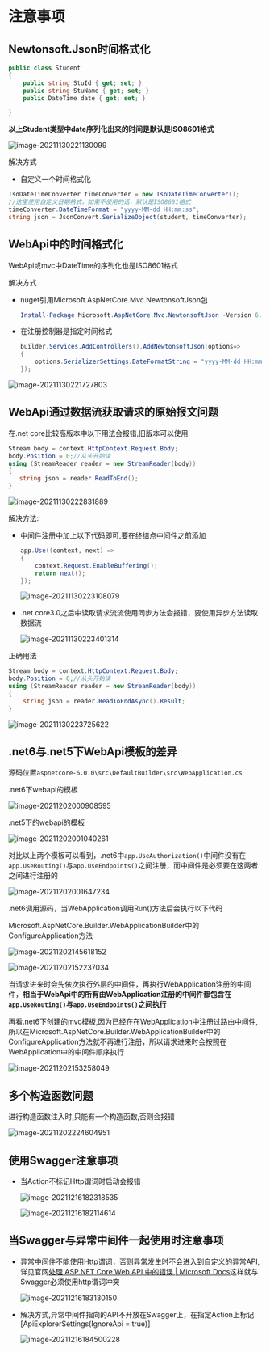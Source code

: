 # 注意事项

## Newtonsoft.Json时间格式化

```c#
public class Student
{
    public string StuId { get; set; }
    public string StuName { get; set; }
    public DateTime date { get; set; }

}
```

**以上Student类型中date序列化出来的时间是默认是ISO8601格式**

![image-20211130221130099](images\image-20211130221130099.png)

解决方式

- 自定义一个时间格式化

```C#
IsoDateTimeConverter timeConverter = new IsoDateTimeConverter();
//这里使用自定义日期格式，如果不使用的话，默认是ISO8601格式 
timeConverter.DateTimeFormat = "yyyy-MM-dd HH:mm:ss";
string json = JsonConvert.SerializeObject(student, timeConverter);
```

## WebApi中的时间格式化

WebApi或mvc中DateTime的序列化也是ISO8601格式

解决方式

- nuget引用Microsoft.AspNetCore.Mvc.NewtonsoftJson包

  ```powershell
  Install-Package Microsoft.AspNetCore.Mvc.NewtonsoftJson -Version 6.0.0
  ```

- 在注册控制器是指定时间格式

  ```C#
  builder.Services.AddControllers().AddNewtonsoftJson(options=>
  {
      options.SerializerSettings.DateFormatString = "yyyy-MM-dd HH:mm:ss";
  });
  ```

![image-20211130221727803](images\image-20211130221727803.png)

## WebApi通过数据流获取请求的原始报文问题

在.net core比较高版本中以下用法会报错,旧版本可以使用

```C#
Stream body = context.HttpContext.Request.Body;
body.Position = 0;//从头开始读
using (StreamReader reader = new StreamReader(body))
{
   string json = reader.ReadToEnd();
}
```

![image-20211130222831889](images\image-20211130222831889.png)

解决方法:

- 中间件注册中加上以下代码即可,要在终结点中间件之前添加

  ```C#
  app.Use((context, next) =>
  {
      context.Request.EnableBuffering();
      return next();
  });
  ```

  ![image-20211130223108079](images\image-20211130223108079.png)

- .net core3.0之后中读取请求流流使用同步方法会报错，要使用异步方法读取数据流

  ![image-20211130223401314](images\image-20211130223401314.png)

正确用法

```C#
Stream body = context.HttpContext.Request.Body;
body.Position = 0;//从头开始读
using (StreamReader reader = new StreamReader(body))
{
    string json = reader.ReadToEndAsync().Result;
}
```

![image-20211130223725622](images\image-20211130223725622.png)

## .net6与.net5下WebApi模板的差异

源码位置`aspnetcore-6.0.0\src\DefaultBuilder\src\WebApplication.cs`

.net6下webapi的模板

![image-20211202000908595](images\image-20211202000908595.png)

.net5下的webapi的模板

![image-20211202001040261](images\image-20211202001040261.png)

对比以上两个模板可以看到，.net6中`app.UseAuthorization()`中间件没有在`app.UseRouting()`与`app.UseEndpoints()`之间注册，而中间件是必须要在这两者之间进行注册的

![image-20211202001647234](images\image-20211202001647234.png)

.net6调用源码，当WebApplication调用Run()方法后会执行以下代码

Microsoft.AspNetCore.Builder.WebApplicationBuilder中的ConfigureApplication方法

![image-20211202145618152](images\image-20211202145618152.png)

![image-20211202152237034](images\image-20211202152237034.png)

当请求进来时会先依次执行外层的中间件，再执行WebApplication注册的中间件，**相当于WebApi中的所有由WebApplication注册的中间件都包含在`app.UseRouting()`与`app.UseEndpoints()`之间执行**

再看.net6下创建的mvc模板,因为已经在在WebApplication中注册过路由中间件,所以在Microsoft.AspNetCore.Builder.WebApplicationBuilder中的ConfigureApplication方法就不再进行注册，所以请求进来时会按照在WebApplication中的中间件顺序执行

![image-20211202153258049](images\image-20211202153258049.png)

## 多个构造函数问题

进行构造函数注入时,只能有一个构造函数,否则会报错

![image-20211202224604951](images\image-20211202224604951.png)

## 使用Swagger注意事项

- 当Action不标记Http谓词时启动会报错

  ![image-20211216182318535](images\image-20211216182318535.png)

  ![image-20211216182114614](images\image-20211216182114614.png)

## 当Swagger与异常中间件一起使用时注意事项

- 异常中间件不能使用Http谓词，否则异常发生时不会进入到自定义的异常API,详见官网[处理 ASP.NET Core Web API 中的错误 | Microsoft Docs](https://docs.microsoft.com/zh-cn/aspnet/core/web-api/handle-errors?view=aspnetcore-6.0#developer-exception-page)这样就与Swagger必须使用http谓词冲突

  ![image-20211216183130150](images\image-20211216183130150.png)

- 解决方式,异常中间件指向的API不开放在Swagger上，在指定Action上标记[ApiExplorerSettings(IgnoreApi = true)]

  ![image-20211216184500228](images\image-20211216184500228.png)

